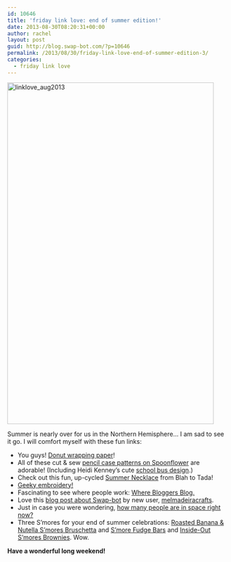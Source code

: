```yaml
---
id: 10646
title: 'friday link love: end of summer edition!'
date: 2013-08-30T08:20:31+00:00
author: rachel
layout: post
guid: http://blog.swap-bot.com/?p=10646
permalink: /2013/08/30/friday-link-love-end-of-summer-edition-3/
categories:
  - friday link love
---
```

[<img src="http://blog.swap-bot.com/wp-content/uploads/2013/08/linklove_aug2013.jpg" alt="linklove_aug2013" width="470" height="777" class="alignnone size-full wp-image-10647" />](http://blog.swap-bot.com/wp-content/uploads/2013/08/linklove_aug2013.jpg)

Summer is nearly over for us in the Northern Hemisphere&#8230; I am sad to see it go. I will comfort myself with these fun links:

  * You guys! [Donut wrapping paper](http://www.paper-source.com/cgi-bin/paper/item/Donuts-Wrapping-Paper/3106.001/44378950.html)! 
  * All of these cut & sew [pencil case patterns on Spoonflower](http://www.spoonflower.com/contests/209) are adorable! (Including Heidi Kenney&#8217;s cute [school bus design](http://www.mypapercrane.com/blog/?p=9919).)
  * Check out this fun, up-cycled [Summer Necklace](http://blah-to-tada.blogspot.com/2013/08/a-summer-necklace.html) from Blah to Tada!
  * [Geeky embroidery!](http://makezine.com/craft/let-your-geek-show-through-embroidery/)
  * Fascinating to see where people work: [Where Bloggers Blog.](http://wherebloggersblog.tumblr.com)
  * Love this [blog post about Swap-bot](http://www.madeiracrafts.com/2013/08/just-joined-swap-bot.html) by new user, [melmadeiracrafts](http://www.swap-bot.com/user:melmadeiracrafts).
  * Just in case you were wondering, [how many people are in space right now?](http://www.howmanypeopleareinspacerightnow.com)
  * Three S&#8217;mores for your end of summer celebrations: [Roasted Banana & Nutella S&#8217;mores Bruschetta](http://picky-palate.com/2013/08/26/roasted-banana-and-nutella-smores-bruschetta-2/) and [S&#8217;more Fudge Bars](http://www.handletheheat.com/2013/08/smores-fudge-bars.html) and [Inside-Out S&#8217;mores Brownies](http://www.bakersroyale.com/brownies/inside-out-smores-brownies/). Wow. 

**Have a wonderful long weekend!**